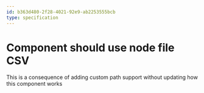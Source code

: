 ```yaml
---
id: b363d480-2f28-4021-92e9-ab2253555bcb
type: specification
---
```


# Component should use node file CSV

This is a consequence of adding custom path support without updating how this component works
